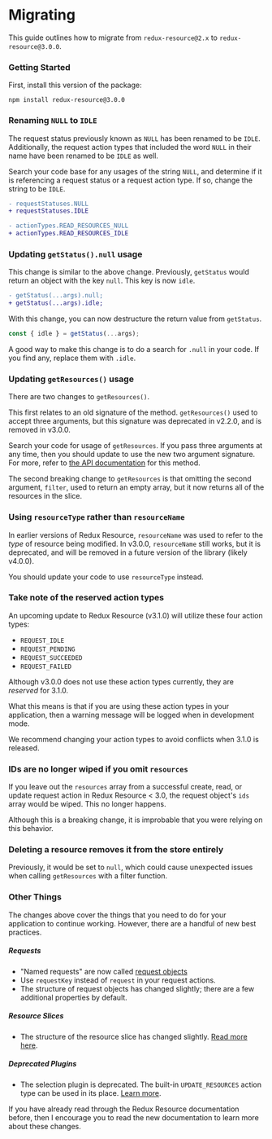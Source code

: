 # Migrating

This guide outlines how to migrate from `redux-resource@2.x` to `redux-resource@3.0.0`.

### Getting Started

First, install this version of the package:

```
npm install redux-resource@3.0.0
```

### Renaming `NULL` to `IDLE`

The request status previously known as `NULL` has been renamed to be `IDLE`.
Additionally, the request action types that included the word `NULL` in their
name have been renamed to be `IDLE` as well.

Search your code base for any usages of the string `NULL`, and determine if it
is referencing a request status or a request action type. If so, change the string
to be `IDLE`.

```diff
- requestStatuses.NULL
+ requestStatuses.IDLE

- actionTypes.READ_RESOURCES_NULL
+ actionTypes.READ_RESOURCES_IDLE
```

### Updating `getStatus().null` usage

This change is similar to the above change. Previously, `getStatus` would
return an object with the key `null`. This key is now `idle`.

```diff
- getStatus(...args).null;
+ getStatus(...args).idle;
```

With this change, you can now destructure the return value from `getStatus`.

```js
const { idle } = getStatus(...args);
```

A good way to make this change is to do a search for `.null` in your code. If
you find any, replace them with `.idle`.

### Updating `getResources()` usage

There are two changes to `getResources()`.

This first relates to an old signature of the method. `getResources()` used to
accept three arguments, but this signature was deprecated in v2.2.0, and is
removed in v3.0.0.

Search your code for usage of `getResources`. If you pass three arguments at any
time, then you should update to use the new two argument signature. For more,
refer to [the API documentation](https://redux-resource.js.org/docs/api-reference/get-resources.html)
for this method.

The second breaking change to `getResources` is that omitting the second argument, `filter`,
used to return an empty array, but it now returns all of the resources in the slice.

### Using `resourceType` rather than `resourceName`

In earlier versions of Redux Resource, `resourceName` was used to refer to the _type_ of
resource being modified. In v3.0.0, `resourceName` still works, but it is deprecated, and will
be removed in a future version of the library (likely v4.0.0).

You should update your code to use `resourceType` instead.

### Take note of the reserved action types

An upcoming update to Redux Resource (v3.1.0) will utilize these four action types:

- `REQUEST_IDLE`
- `REQUEST_PENDING`
- `REQUEST_SUCCEEDED`
- `REQUEST_FAILED`

Although v3.0.0 does not use these action types currently, they are _reserved_ for 3.1.0.

What this means is that if you are using these action types in your application, then a
warning message will be logged when in development mode.

We recommend changing your action types to avoid conflicts when 3.1.0 is released.

### IDs are no longer wiped if you omit `resources`

If you leave out the `resources` array from a successful create, read, or update request
action in Redux Resource < 3.0, the request object's `ids` array would be wiped. This
no longer happens.

Although this is a breaking change, it is improbable that you were relying on this
behavior.

### Deleting a resource removes it from the store entirely

Previously, it would be set to `null`, which could cause unexpected issues when calling `getResources`
with a filter function.

### Other Things

The changes above cover the things that you need to do for your application to continue
working. However, there are a handful of new best practices.

##### Requests

- "Named requests" are now called [request objects](https://redux-resource.js.org/docs/requests/request-objects.html)
- Use `requestKey` instead of `request` in your request actions.
- The structure of request objects has changed slightly; there are a few additional
  properties by default.

##### Resource Slices

- The structure of the resource slice has changed slightly. [Read more here](https://redux-resource.js.org/docs/introduction/core-concepts.html).

##### Deprecated Plugins

- The selection plugin is deprecated. The built-in `UPDATE_RESOURCES` action type can be used
  in its place. [Learn more](https://redux-resource.js.org/docs/resources/modifying-resources.html).

If you have already read through the Redux Resource documentation before, then I encourage
you to read the new documentation to learn more about these changes.
